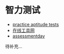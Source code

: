 # 智力测试
* [practice aptitude tests](https://www.practiceaptitudetests.com/)
* [在线工具网](https://www.zxgj.cn/m/zhishang)
* [assessmentday](https://www.assessmentday.co.uk/)

待补充...  
